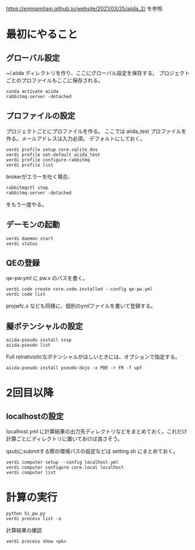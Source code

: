 https://eminamitani.github.io/website/2021/03/25/aiida_2/ を参照

# 最初にやること
## グローバル設定
~/.aiida ディレクトリを作り、ここにグローバル設定を保存する。
プロジェクトごとのプロファイルもここに保存される。
```
conda activate aiida
rabbitmq-server -detached
```
## プロファイルの設定 
プロジェクトごとにプロファイルを作る。
ここでは aiida_test プロファイルを作る。メールアドレスは入力必須。
デフォルトにしておく。
```
verdi profile setup core.sqlite_dos
verdi profile set-default aiida_test
verdi profile configure-rabbitmq
verdi profile list
```
brokerがエラーを吐く場合、
```
rabbitmqctl stop
rabbitmq-server -detached
```
をもう一度やる。

## デーモンの起動
```
verdi daemon start
verdi status
```

## QEの登録
qe-pw.yml に pw.x のパスを書く。
```
verdi code create core.code.installed --config qe-pw.yml
verdi code list
```
projwfc.x なども同様に、個別のymlファイルを書いて登録する。

## 擬ポテンシャルの設定
```
aiida-pseudo install sssp
aiida-pseudo list
```
Full relrativisticなポテンシャルがほしいときには、オプションで指定する。
```
aiida-pseudo install pseudo-dojo -x PBE -r FR -f upf
```

# 2回目以降
## localhostの設定
localhost.yml に計算結果の出力先ディレクトリなどをまとめておく。これだけ計算ごとにディレクトリに置いておけば良さそう。

qsubにsubmitする際の環境パスの設定などは setting.sh にまとめておく。
```
verdi computer setup --config localhost.yml
verdi computer configure core.local localhost
verdi computer list
```

# 計算の実行
```
python Si_pw.py
verdi process list -a
```

計算結果の確認
```
verdi process show <pk>
```